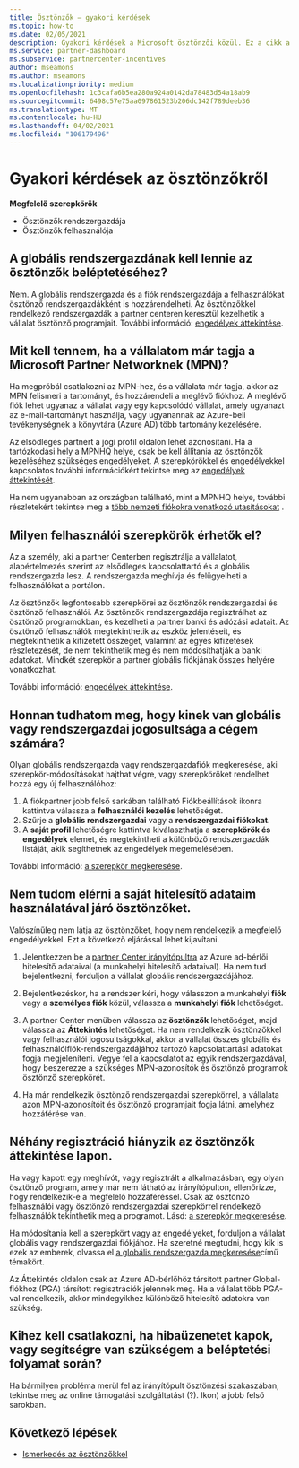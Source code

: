 ```yaml
---
title: Ösztönzők – gyakori kérdések
ms.topic: how-to
ms.date: 02/05/2021
description: Gyakori kérdések a Microsoft ösztönzői közül. Ez a cikk a felhasználói szerepkörökkel, a regisztrálással, illetve a hibaüzenetek elvégzésével kapcsolatos kérdéseket tartalmaz.
ms.service: partner-dashboard
ms.subservice: partnercenter-incentives
author: mseamons
ms.author: mseamons
ms.localizationpriority: medium
ms.openlocfilehash: 1c3cafa6b5ea280a924a0142da78483d54a18ab9
ms.sourcegitcommit: 6498c57e75aa097861523b206dc142f789deeb36
ms.translationtype: MT
ms.contentlocale: hu-HU
ms.lasthandoff: 04/02/2021
ms.locfileid: "106179496"
---
```

# <a name="frequently-asked-questions-on-incentives"></a>Gyakori kérdések az ösztönzőkről

**Megfelelő szerepkörök**

- Ösztönzők rendszergazdája
- Ösztönzők felhasználója

## <a name="do-i-need-to-be-the-global-admin-to-enroll-in-incentives"></a>A globális rendszergazdának kell lennie az ösztönzők beléptetéséhez?

Nem. A globális rendszergazda és a fiók rendszergazdája a felhasználókat ösztönző rendszergazdákként is hozzárendelheti. Az ösztönzőkkel rendelkező rendszergazdák a partner centeren keresztül kezelhetik a vállalat ösztönző programjait. További információ: [engedélyek áttekintése](permissions-overview.md).

## <a name="what-do-i-need-to-do-if-i-find-my-company-is-already-a-member-of-the-microsoft-partner-network-mpn"></a>Mit kell tennem, ha a vállalatom már tagja a Microsoft Partner Networknek (MPN)?

Ha megpróbál csatlakozni az MPN-hez, és a vállalata már tagja, akkor az MPN felismeri a tartományt, és hozzárendeli a meglévő fiókhoz. A meglévő fiók lehet ugyanaz a vállalat vagy egy kapcsolódó vállalat, amely ugyanazt az e-mail-tartományt használja, vagy ugyanannak az Azure-beli tevékenységnek a könyvtára (Azure AD) több tartomány kezelésére.

Az elsődleges partnert a jogi profil oldalon lehet azonosítani. Ha a tartózkodási hely a MPNHQ helye, csak be kell állítania az ösztönzők kezeléséhez szükséges engedélyeket. A szerepkörökkel és engedélyekkel kapcsolatos további információkért tekintse meg az [engedélyek áttekintését](permissions-overview.md).

Ha nem ugyanabban az országban található, mint a MPNHQ helye, további részletekért tekintse meg a [több nemzeti fiókokra vonatkozó utasításokat](https://support.microsoft.com/help/4515619/special-considerations-for-multi-national-partners-joining-the-microso) .

## <a name="what-user-roles-are-available"></a>Milyen felhasználói szerepkörök érhetők el?

Az a személy, aki a partner Centerben regisztrálja a vállalatot, alapértelmezés szerint az elsődleges kapcsolattartó és a globális rendszergazda lesz. A rendszergazda meghívja és felügyelheti a felhasználókat a portálon.

Az ösztönzők legfontosabb szerepkörei az ösztönzők rendszergazdai és ösztönző felhasználói. Az ösztönzők rendszergazdája regisztrálhat az ösztönző programokban, és kezelheti a partner banki és adózási adatait. Az ösztönző felhasználók megtekinthetik az eszköz jelentéseit, és megtekinthetik a kifizetett összeget, valamint az egyes kifizetések részletezését, de nem tekinthetik meg és nem módosíthatják a banki adatokat. Mindkét szerepkör a partner globális fiókjának összes helyére vonatkozhat.

További információ: [engedélyek áttekintése](permissions-overview.md).

## <a name="how-can-i-find-out-who-has-global-or-account-admin-rights-for-my-company"></a>Honnan tudhatom meg, hogy kinek van globális vagy rendszergazdai jogosultsága a cégem számára?

Olyan globális rendszergazda vagy rendszergazdafiók megkeresése, aki szerepkör-módosításokat hajthat végre, vagy szerepköröket rendelhet hozzá egy új felhasználóhoz:

1. A fiókpartner jobb felső sarkában található Fiókbeállítások ikonra kattintva válassza a **felhasználói kezelés** lehetőséget.
2. Szűrje a **globális rendszergazdai** vagy a **rendszergazdai fiókokat**.
3. A **saját profil** lehetőségre kattintva kiválaszthatja a **szerepkörök és engedélyek** elemet, és megtekintheti a különböző rendszergazdák listáját, akik segíthetnek az engedélyek megemelésében.
 
További információ: [a szerepkör megkeresése](find-your-role.md).  

## <a name="i-cant-access-incentives-using-my-credentials"></a>Nem tudom elérni a saját hitelesítő adataim használatával járó ösztönzőket.

Valószínűleg nem látja az ösztönzőket, hogy nem rendelkezik a megfelelő engedélyekkel. Ezt a következő eljárással lehet kijavítani.

1. Jelentkezzen be a [partner Center irányítópultra](https://partner.microsoft.com/dashboard/) az Azure ad-bérlői hitelesítő adataival (a munkahelyi hitelesítő adataival). Ha nem tud bejelentkezni, forduljon a vállalat globális rendszergazdájához.

2. Bejelentkezéskor, ha a rendszer kéri, hogy válasszon a munkahelyi **fiók** vagy a **személyes fiók** közül, válassza a **munkahelyi fiók** lehetőséget.

3. A partner Center menüben válassza az **ösztönzők** lehetőséget, majd válassza az **Áttekintés** lehetőséget. Ha nem rendelkezik ösztönzőkkel vagy felhasználói jogosultságokkal, akkor a vállalat összes globális és felhasználóifiók-rendszergazdájához tartozó kapcsolattartási adatokat fogja megjeleníteni. Vegye fel a kapcsolatot az egyik rendszergazdával, hogy beszerezze a szükséges MPN-azonosítók és ösztönző programok ösztönző szerepkörét.

4. Ha már rendelkezik ösztönző rendszergazdai szerepkörrel, a vállalata azon MPN-azonosítóit és ösztönző programjait fogja látni, amelyhez hozzáférése van.

## <a name="some-enrollments-are-missing-from-the-incentives-overview-page"></a>Néhány regisztráció hiányzik az ösztönzők áttekintése lapon.

Ha vagy kapott egy meghívót, vagy regisztrált a alkalmazásban, egy olyan ösztönző program, amely már nem látható az irányítópulton, ellenőrizze, hogy rendelkezik-e a megfelelő hozzáféréssel. Csak az ösztönző felhasználói vagy ösztönző rendszergazdai szerepkörrel rendelkező felhasználók tekinthetik meg a programot. Lásd: [a szerepkör megkeresése](./find-your-role.md).

Ha módosítania kell a szerepkört vagy az engedélyeket, forduljon a vállalat globális vagy rendszergazdai fiókjához. Ha szeretné megtudni, hogy kik is ezek az emberek, olvassa el [a globális rendszergazda megkeresése](./find-your-role.md#find-your-global-admin)című témakört.

Az Áttekintés oldalon csak az Azure AD-bérlőhöz társított partner Global-fiókhoz (PGA) társított regisztrációk jelennek meg. Ha a vállalat több PGA-val rendelkezik, akkor mindegyikhez különböző hitelesítő adatokra van szükség.

## <a name="who-should-i-contact-if-i-get-an-error-message-or-need-help-during-the-enrollment-process"></a>Kihez kell csatlakozni, ha hibaüzenetet kapok, vagy segítségre van szükségem a beléptetési folyamat során?

Ha bármilyen probléma merül fel az irányítópult ösztönzési szakaszában, tekintse meg az online támogatási szolgáltatást (?). Ikon) a jobb felső sarokban.

## <a name="next-steps"></a>Következő lépések

- [Ismerkedés az ösztönzőkkel](incentives-get-started-intro.md)